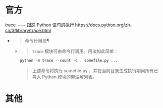 
# 官方

trace —— 跟踪 Python 语句的执行 https://docs.python.org/zh-cn/3/library/trace.html
- > 命令行用法¶
  * > `trace` 模块可由命令行调用。用法如此简单：
    ```py
    python -m trace --count -C . somefile.py ...
    ```
    > 上述命令将执行 somefile.py ，并在当前目录生成执行期间所有已导入 Python 模块的带注解列表。

# 其他
